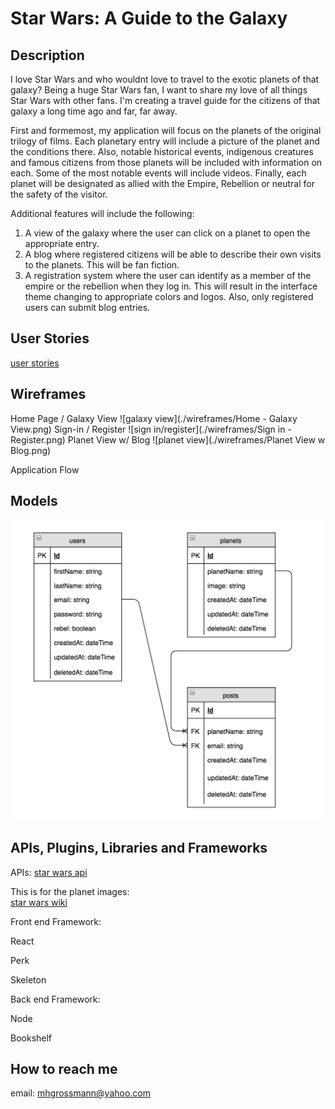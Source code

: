 
# Star Wars: A Guide to the Galaxy


## Description
I love Star Wars and who wouldnt love to travel to the exotic planets of that galaxy?  Being a huge Star Wars fan, I want to share my love of all things Star Wars with other fans.  I'm creating a travel guide for the citizens of that galaxy a long time ago and far, far away.    

First and formemost, my application will focus on the planets of the original trilogy of films.  Each planetary entry will include a picture of the planet and the conditions there.   Also, notable historical events, indigenous creatures and famous citizens from those planets will be included with information on each.  Some of the most notable events will include videos.   Finally, each planet will be designated as allied with the Empire, Rebellion or neutral for the safety of the visitor.        

Additional features will include the following:

1.  A view of the galaxy where the user can click on a planet to open the appropriate entry.
2.  A blog where registered citizens will be able to describe their own visits to the planets.  This will be fan fiction.
3.  A registration system where the user can identify as a member of the empire or the rebellion when they log in.  This will result in the interface theme changing to appropriate colors and logos.  Also, only registered users can submit blog entries.   

## User Stories
[user stories](https://trello.com/b/YzkaM1vF/star-wars-a-guide-to-the-galaxy)

## Wireframes

Home Page / Galaxy View
![galaxy view](./wireframes/Home - Galaxy View.png)
Sign-in / Register
![sign in/register](./wireframes/Sign in - Register.png)
Planet View w/ Blog
![planet view](./wireframes/Planet View w Blog.png)

Application Flow


## Models
![models](./model-diagrams/data_models.png)



## APIs, Plugins, Libraries and Frameworks  
APIs:
[star wars api](http://swapi.co)

This is for the planet images:  
[star wars wiki](http://starwars.wikia.com/wiki/Main_Page)

Front end Framework:

React  

Perk

Skeleton

Back end Framework: 

Node

Bookshelf 

## How to reach me
email: mhgrossmann@yahoo.com






